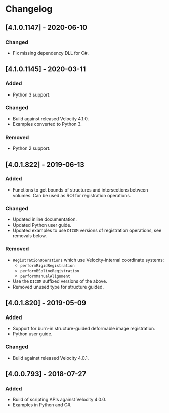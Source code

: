 # Changelog

## [4.1.0.1147] - 2020-06-10
### Changed
- Fix missing dependency DLL for C#.

## [4.1.0.1145] - 2020-03-11
### Added
- Python 3 support.

### Changed
- Build against released Velocity 4.1.0.
- Examples converted to Python 3.

### Removed
- Python 2 support.

## [4.0.1.822] - 2019-06-13
### Added
- Functions to get bounds of structures and intersections between volumes.  Can be used as ROI for registration operations.

### Changed
- Updated inline documentation.
- Updated Python user guide.
- Updated examples to use `DICOM` versions of registration operations, see removals below.

### Removed
- `RegistrationOperations` which use Velocity-internal coordinate systems:
  - `performRigidRegistration`
  - `performBSplineRegistration`
  - `performManualAlignment`
- Use the `DICOM` suffixed versions of the above.
- Removed unused type for structure guided.

 
## [4.0.1.820] - 2019-05-09
### Added
- Support for burn-in structure-guided deformable image registration.
- Python user guide.

### Changed
- Build against released Velocity 4.0.1.


## [4.0.0.793] - 2018-07-27
### Added
- Build of scripting APIs against Velocity 4.0.0.
- Examples in Python and C#. 

